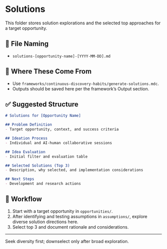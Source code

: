# Solutions

This folder stores solution explorations and the selected top approaches for a target opportunity.

## 📄 File Naming
- `solutions-[opportunity-name]-[YYYY-MM-DD].md`

## 🧭 Where These Come From
- Use `frameworks/continuous-discovery-habits/generate-solutions.mdc`.
- Outputs should be saved here per the framework’s Output section.

## ✅ Suggested Structure
```markdown
# Solutions for [Opportunity Name]

## Problem Definition
- Target opportunity, context, and success criteria

## Ideation Process
- Individual and AI-human collaborative sessions

## Idea Evaluation
- Initial filter and evaluation table

## Selected Solutions (Top 3)
- Description, why selected, and implementation considerations

## Next Steps
- Development and research actions
```

## 🔁 Workflow
1. Start with a target opportunity in `opportunities/`.
2. After identifying and testing assumptions in `assumptions/`, explore diverse solution directions here.
3. Select top 3 and document rationale and considerations.

---
Seek diversity first; downselect only after broad exploration.
